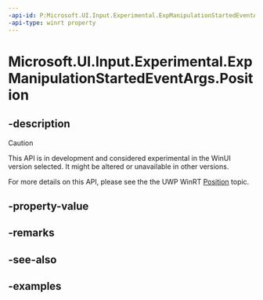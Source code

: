 ```yaml
---
-api-id: P:Microsoft.UI.Input.Experimental.ExpManipulationStartedEventArgs.Position
-api-type: winrt property
---
```


# Microsoft.UI.Input.Experimental.ExpManipulationStartedEventArgs.Position

<!--
public Windows.Foundation.Point Position { get; }
-->

## -description

> [!CAUTION]
> This API is in development and considered experimental in the WinUI version selected. It might be altered or unavailable in other versions.

For more details on this API, please see the the UWP WinRT [Position](/uwp/api/windows.ui.input.manipulationstartedeventargs.position) topic.

## -property-value

## -remarks

## -see-also

## -examples
